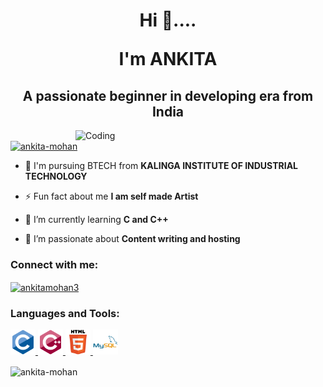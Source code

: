 <h1 align="center">Hi 👋....</p>I'm ANKITA </h1>
<h2 align="center">A passionate beginner in developing era from India</h2> </p>
<img align="right" alt="Coding" width="400" src="https://cdn.dribbble.com/users/264642...">

<p align="left"> <a href="https://github.com/ryo-ma/github-profile-trophy"><img src="https://github-profile-trophy.vercel.app/?username=ankita-mohan" alt="ankita-mohan" /></a> </p>

- 🏫 I'm pursuing BTECH from **KALINGA INSTITUTE OF INDUSTRIAL TECHNOLOGY**

- ⚡ Fun fact about me **I am self made Artist**

- 🌱 I’m currently learning **C and C++**

- 🤝 I’m passionate about **Content writing and hosting**

<h3 align="left">Connect with me:</h3>
<p align="left">
<a href="https://twitter.com/ankitamohan3" target="blank"><img align="center" src="https://raw.githubusercontent.com/rahuldkjain/github-profile-readme-generator/master/src/images/icons/Social/twitter.svg" alt="ankitamohan3" height="30" width="40" /></a>
</p>

<h3 align="left">Languages and Tools:</h3>
<p align="left"> <a href="https://www.cprogramming.com/" target="_blank" rel="noreferrer"> <img src="https://raw.githubusercontent.com/devicons/devicon/master/icons/c/c-original.svg" alt="c" width="40" height="40"/> </a> <a href="https://www.w3schools.com/cpp/" target="_blank" rel="noreferrer"> <img src="https://raw.githubusercontent.com/devicons/devicon/master/icons/cplusplus/cplusplus-original.svg" alt="cplusplus" width="40" height="40"/> </a> <a href="https://www.w3.org/html/" target="_blank" rel="noreferrer"> <img src="https://raw.githubusercontent.com/devicons/devicon/master/icons/html5/html5-original-wordmark.svg" alt="html5" width="40" height="40"/> </a> <a href="https://www.mysql.com/" target="_blank" rel="noreferrer"> <img src="https://raw.githubusercontent.com/devicons/devicon/master/icons/mysql/mysql-original-wordmark.svg" alt="mysql" width="40" height="40"/> </a> </p>

<p><img align="center" src="https://github-readme-stats.vercel.app/api/top-langs?username=ankita-mohan&show_icons=true&locale=en&layout=compact" alt="ankita-mohan" /></p>

